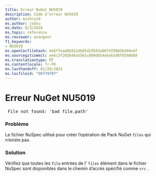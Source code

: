 ```yaml
---
title: Erreur NuGet NU5019
description: Code d’erreur NU5019
author: mishra14
ms.author: jodou
ms.date: 8/3/2018
ms.topic: reference
ms.reviewer: anangaur
f1_keywords:
- NU5019
ms.openlocfilehash: 0e6ffead8b922db05d19583e007df89d3bd94e4f
ms.sourcegitcommit: ee6c3f203648a5561c809db54ebeb1d0f0598b68
ms.translationtype: MT
ms.contentlocale: fr-FR
ms.lasthandoff: 01/26/2021
ms.locfileid: "98779707"
---
```

# <a name="nuget-error-nu5019"></a>Erreur NuGet NU5019
<pre> File not found: 'bad_file.path'</pre>

### <a name="issue"></a>Problème

Le fichier NuSpec utilisé pour créer l’opération de Pack NuGet `files` qui n’existe pas.


### <a name="solution"></a>Solution

Vérifiez que toutes les `file` entrées de l' `files` élément dans le fichier NuSpec sont disponibles dans le chemin d’accès spécifié comme `src` .

